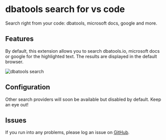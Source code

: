 # dbatools search for vs code

Search right from your code: dbatools, microsoft docs, google and more.

## Features

By default, this extension allows you to search dbatools.io, microsoft docs or google for the highlighted text. The results are displayed in the default browser.

![dbatools search](resources/search.gif)

## Configuration

Other search providers will soon be available but disabled by default. Keep an eye out!

## Issues
If you run into any problems, please log an issue on [GitHub](https://github.com/potatoqualitee/vscode-dbatools-search/issues).